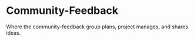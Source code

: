# Community-Feedback
Where the community-feedback group plans, project manages, and shares ideas. 


